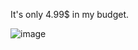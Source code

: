 It's only 4.99$ in my budget.

![image](https://github.com/Cakeblade/PlasticCopilot/assets/17799275/3f40eca9-3990-4c65-99e8-9ce36ad03b6c)
